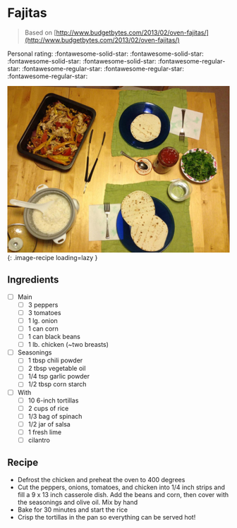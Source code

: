 <!-- Needs Manual Review -->

<!-- Do not modify sections with "AUTO-*". They are updated by make.py -->

# Fajitas

> Based on [http://www.budgetbytes.com/2013/02/oven-fajitas/](http://www.budgetbytes.com/2013/02/oven-fajitas/)

<!-- rating=1; (User can specify rating on scale of 1-5) -->
<!-- AUTO-UserRating -->
Personal rating: :fontawesome-solid-star: :fontawesome-solid-star: :fontawesome-solid-star: :fontawesome-solid-star: :fontawesome-regular-star: :fontawesome-regular-star: :fontawesome-regular-star: :fontawesome-regular-star:
<!-- /AUTO-UserRating -->

<!-- name_image=fajitas.jpg; (User can specify image name if multiple exist) -->
<!-- AUTO-Image -->
![fajitas.jpg](./fajitas.jpg){: .image-recipe loading=lazy }
<!-- /AUTO-Image -->

## Ingredients

* [ ] Main
    * [ ] 3 peppers
    * [ ] 3 tomatoes
    * [ ] 1 lg. onion
    * [ ] 1 can corn
    * [ ] 1 can black beans
    * [ ] 1 lb. chicken (~two breasts)
* [ ] Seasonings
    * [ ] 1 tbsp chili powder
    * [ ] 2 tbsp vegetable oil
    * [ ] 1/4 tsp garlic powder
    * [ ] 1/2 tbsp corn starch
* [ ] With
    * [ ] 10 6-inch tortillas
    * [ ] 2 cups of rice
    * [ ] 1/3 bag of spinach
    * [ ] 1/2 jar of salsa
    * [ ] 1 fresh lime
    * [ ] cilantro

## Recipe

* Defrost the chicken and preheat the oven to 400 degrees
* Cut the peppers, onions, tomatoes, and chicken into 1/4 inch strips and fill a 9 x 13 inch casserole dish. Add the beans and corn, then cover with the seasonings and olive oil. Mix by hand
* Bake for 30 minutes and start the rice
* Crisp the tortillas in the pan so everything can be served hot!
